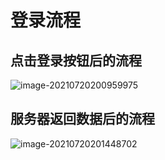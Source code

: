 # 登录流程



## 点击登录按钮后的流程



![image-20210720200959975](https://xiejie-typora.oss-cn-chengdu.aliyuncs.com/2021-07-24-032929.png)



## 服务器返回数据后的流程



![image-20210720201448702](https://xiejie-typora.oss-cn-chengdu.aliyuncs.com/2021-07-24-032947.png)



